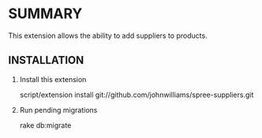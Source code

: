 SUMMARY
=======

This extension allows the ability to add suppliers to products.
 
INSTALLATION
------------

1. Install this extension

      script/extension install git://github.com/johnwilliams/spree-suppliers.git

2. Run pending migrations

      rake db:migrate